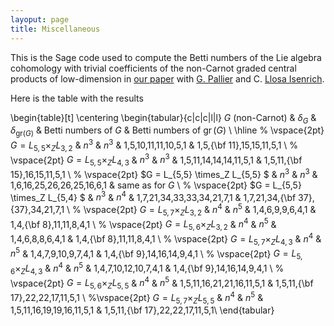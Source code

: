```yaml
---
layoput: page
title: Miscellaneous
---
```


This is the Sage code used to compute the Betti numbers of the Lie algebra cohomology with trivial coefficients of the non-Carnot graded central products of low-dimension in [our paper](https://jeronimomaths.github.io/publications/)  with [G. Pallier](https://pallier.org/gabriel/) and C. [Llosa Isenrich](https://www.math.kit.edu/user/llosa/index.html).

Here is the table with the results

\begin{table}[t]
    \centering
    \begin{tabular}{c|c|c|l|l}
         $G$ (non-Carnot) & $\delta_G$ & $\delta_{\text{gr}(G)}$ & Betti numbers of $G$ & Betti numbers of $\operatorname{gr}(G)$  \\
         \hline
%         \vspace{2pt}
         $G = L_{5,5} \times_Z L_{3,2}$ & $n^3$ & $n^3$ & 1,5,10,11,11,10,5,1 &  1,5,{\bf 11},15,15,11,5,1 \\
 %        \vspace{2pt}
         $G = L_{5,5} \times_Z L_{4,3}$ & $n^3$ & $n^3$ & 1,5,11,14,14,14,11,5,1 &  1,5,11,{\bf 15},16,15,11,5,1 \\
  %       \vspace{2pt}
         $G = L_{5,5} \times_Z L_{5,5} $ & $n^3$ & $n^3$ & 1,6,16,25,26,26,25,16,6,1 & same as for $G$ \\
   %      \vspace{2pt}
         $G = L_{5,5} \times_Z L_{5,4} $ & $n^3$ & $n^4$ & 
         1,7,21,34,33,33,34,21,7,1 & 1,7,21,34,{\bf 37},{37},34,21,7,1 \\
    %     \vspace{2pt}
         $G = L_{5,7} \times_Z L_{3,2}$ & $n^4$ & $n^5$ & 1,4,6,9,9,6,4,1 & 1,4,{\bf 8},11,11,8,4,1 \\
     %    \vspace{2pt}
         $G = L_{5,6} \times_Z L_{3,2}$ & $n^4$ & $n^5$ & 1,4,6,8,8,6,4,1 & 1,4,{\bf 8},11,11,8,4,1 \\
      %   \vspace{2pt}
         $G = L_{5,7} \times_Z L_{4,3}$ & $n^4$ & $n^5$ & 1,4,7,9,10,9,7,4,1 & 1,4,{\bf 9},14,16,14,9,4,1 \\
       %  \vspace{2pt}
         $G = L_{5,6} \times_Z L_{4,3}$ & $n^4$ & $n^5$ & 1,4,7,10,12,10,7,4,1 & 1,4,{\bf 9},14,16,14,9,4,1 \\
        % \vspace{2pt}
         $G = L_{5,6} \times_Z L_{5,5}$ & $n^4$ & $n^5$ & 1,5,11,16,21,21,16,11,5,1 &  1,5,11,{\bf 17},22,22,17,11,5,1 \\
         %\vspace{2pt}
         $G = L_{5,7} \times_Z L_{5,5}$  & $n^4$ & $n^5$ & 1,5,11,16,19,19,16,11,5,1 & 1,5,11,{\bf 17},22,22,17,11,5,1\\
\end{tabular}
